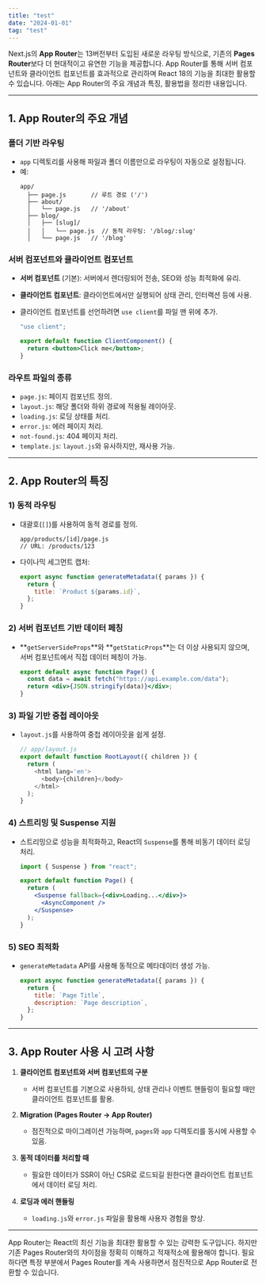 ```yaml
---
title: "test"
date: "2024-01-01"
tag: "test"
---
```


Next.js의 **App Router**는 13버전부터 도입된 새로운 라우팅 방식으로, 기존의 **Pages Router**보다 더 현대적이고 유연한 기능을 제공합니다. App Router를 통해 서버 컴포넌트와 클라이언트 컴포넌트를 효과적으로 관리하며 React 18의 기능을 최대한 활용할 수 있습니다. 아래는 App Router의 주요 개념과 특징, 활용법을 정리한 내용입니다.

---

## 1. **App Router의 주요 개념**

### **폴더 기반 라우팅**

- `app` 디렉토리를 사용해 파일과 폴더 이름만으로 라우팅이 자동으로 설정됩니다.
- 예:
  ```
  app/
    ├── page.js       // 루트 경로 ('/')
    ├── about/
    │   └── page.js   // '/about'
    ├── blog/
    │   ├── [slug]/
    │   │   └── page.js  // 동적 라우팅: '/blog/:slug'
    │   └── page.js   // '/blog'
  ```

### **서버 컴포넌트와 클라이언트 컴포넌트**

- **서버 컴포넌트** (기본): 서버에서 렌더링되어 전송, SEO와 성능 최적화에 유리.
- **클라이언트 컴포넌트**: 클라이언트에서만 실행되어 상태 관리, 인터랙션 등에 사용.
- 클라이언트 컴포넌트를 선언하려면 `use client`를 파일 맨 위에 추가.

  ```jsx
  "use client";

  export default function ClientComponent() {
    return <button>Click me</button>;
  }
  ```

### **라우트 파일의 종류**

- `page.js`: 페이지 컴포넌트 정의.
- `layout.js`: 해당 폴더와 하위 경로에 적용될 레이아웃.
- `loading.js`: 로딩 상태를 처리.
- `error.js`: 에러 페이지 처리.
- `not-found.js`: 404 페이지 처리.
- `template.js`: `layout.js`와 유사하지만, 재사용 가능.

---

## 2. **App Router의 특징**

### **1) 동적 라우팅**

- 대괄호(`[]`)를 사용하여 동적 경로를 정의.
  ```
  app/products/[id]/page.js
  // URL: /products/123
  ```
- 다이나믹 세그먼트 캡처:
  ```javascript
  export async function generateMetadata({ params }) {
    return {
      title: `Product ${params.id}`,
    };
  }
  ```

### **2) 서버 컴포넌트 기반 데이터 페칭**

- **`getServerSideProps`**와 **`getStaticProps`**는 더 이상 사용되지 않으며, 서버 컴포넌트에서 직접 데이터 페칭이 가능.
  ```jsx
  export default async function Page() {
    const data = await fetch("https://api.example.com/data");
    return <div>{JSON.stringify(data)}</div>;
  }
  ```

### **3) 파일 기반 중첩 레이아웃**

- `layout.js`를 사용하여 중첩 레이아웃을 쉽게 설정.
  ```javascript
  // app/layout.js
  export default function RootLayout({ children }) {
    return (
      <html lang='en'>
        <body>{children}</body>
      </html>
    );
  }
  ```

### **4) 스트리밍 및 Suspense 지원**

- 스트리밍으로 성능을 최적화하고, React의 `Suspense`를 통해 비동기 데이터 로딩 처리.

  ```jsx
  import { Suspense } from "react";

  export default function Page() {
    return (
      <Suspense fallback={<div>Loading...</div>}>
        <AsyncComponent />
      </Suspense>
    );
  }
  ```

### **5) SEO 최적화**

- `generateMetadata` API를 사용해 동적으로 메타데이터 생성 가능.
  ```javascript
  export async function generateMetadata({ params }) {
    return {
      title: `Page Title`,
      description: `Page description`,
    };
  }
  ```

---

## 3. **App Router 사용 시 고려 사항**

1. **클라이언트 컴포넌트와 서버 컴포넌트의 구분**

   - 서버 컴포넌트를 기본으로 사용하되, 상태 관리나 이벤트 핸들링이 필요할 때만 클라이언트 컴포넌트를 활용.

2. **Migration (Pages Router → App Router)**

   - 점진적으로 마이그레이션 가능하며, `pages`와 `app` 디렉토리를 동시에 사용할 수 있음.

3. **동적 데이터를 처리할 때**

   - 필요한 데이터가 SSR이 아닌 CSR로 로드되길 원한다면 클라이언트 컴포넌트에서 데이터 로딩 처리.

4. **로딩과 에러 핸들링**
   - `loading.js`와 `error.js` 파일을 활용해 사용자 경험을 향상.

---

App Router는 React의 최신 기능을 최대한 활용할 수 있는 강력한 도구입니다. 하지만 기존 Pages Router와의 차이점을 정확히 이해하고 적재적소에 활용해야 합니다. 필요하다면 특정 부분에서 Pages Router를 계속 사용하면서 점진적으로 App Router로 전환할 수 있습니다.
